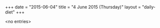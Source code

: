 +++
date = "2015-06-04"
title = "4 June 2015 (Thursday)"
layout = "daily-diet"
+++


\<no entries\>
